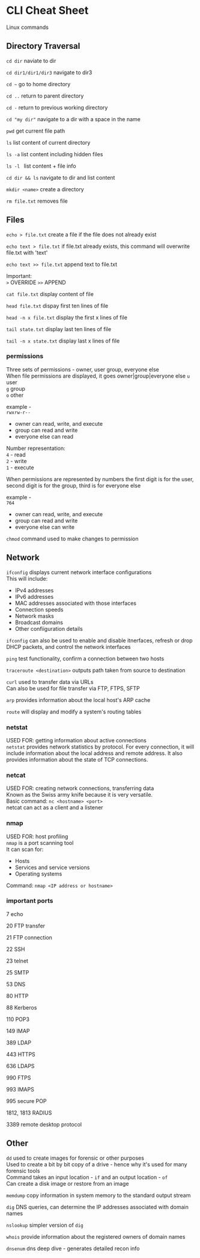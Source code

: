 # CLI Cheat Sheet

Linux commands

## Directory Traversal

`cd dir` 
naviate to dir

`cd dir1/dir1/dir3` 
navigate to dir3

`cd ~` 
go to home directory 

`cd ..` 
return to parent directory

`cd -`
return to previous working directory 

`cd "my dir"`
navigate to a dir with a space in the name

`pwd` 
get current file path

`ls`
list content of current directory 

`ls -a`
list content including hidden files

`ls -l `
list content + file info

`cd dir && ls`
navigate to dir and list content 

`mkdir <name>` create a directory 

`rm file.txt` removes file 

## Files
`echo > file.txt` create a file if the file does not already exist

`echo text > file.txt` if file.txt already exists, this command will overwrite file.txt with 'text'

`echo text >> file.txt` append text to file.txt

Important: <br />
`>` OVERRIDE
`>>` APPEND

`cat file.txt` display content of file

`head file.txt` dispay first ten lines of file

`head -n x file.txt` display the first x lines of file

`tail state.txt` display last ten lines of file

`tail -n x state.txt` display last x lines of file 

### permissions
Three sets of permissions - owner, user group, everyone else <br />
When file permissions are displayed, it goes owner|group|everyone else
`u` user <br />
`g` group <br />
`o` other <br />

example - <br />
`rwxrw-r--` 
+ owner can read, write, and execute
+ group can read and write
+ everyone else can read

Number representation: <br />
`4` - read <br />
`2` - write <br />
`1` - execute <br />

When permissions are represented by numbers the first digit is for the user, second digit is for the group, third is for everyone else

example - <br />
`764`
+ owner can read, write, and execute 
+ group can read and write 
+ everyone else can write 

`chmod` command used to make changes to permission


## Network
`ifconfig` displays current network interface configurations  
This will include:

+ IPv4 addresses
+ IPv6 addresses
+ MAC addresses associated with those interfaces
+ Connection speeds
+ Network masks
+ Broadcast domains 
+ Other confiiguration details 

`ifconfig` can also be used to enable and disable itnerfaces, refresh or drop DHCP packets, and control the network interfaces
    
`ping` test functionality, confirm a connection between two hosts 

`traceroute <destination>` outputs path taken from source to destination 

`curl` used to transfer data via URLs <br />
Can also be used for file transfer via FTP, FTPS, SFTP 

`arp` provides information about the local host's ARP cache

`route` will display and modify a system's routing tables



### netstat 
USED FOR: getting information about active connections <br />
`netstat` provides network statistics by protocol. For every connection, it will include information about the local address and remote address. It also provides information about the state of TCP connections.

### netcat 
USED FOR: creating network connections, transferring data <br />
Known as the Swiss army knife because it is very versatile. <br />
Basic command: `nc <hostname> <port>` <br />
netcat can act as a client and a listener

### nmap
USED FOR: host profiling <br />
`nmap` is a port scanning tool <br />
It can scan for:
+ Hosts 
+ Services and service versions
+ Operating systems

Command: `nmap <IP address or hostname>`

### important ports

7 echo 

20 FTP transfer

21 FTP connection 

22 SSH 

23 telnet 

25 SMTP 

53 DNS 

80 HTTP 

88 Kerberos 

110 POP3 

149 IMAP 

389 LDAP 

443 HTTPS

636 LDAPS 

990 FTPS 

993 IMAPS 

995 secure POP 

1812, 1813 RADIUS 

3389 remote desktop protocol 

## Other
`dd` used to create images for forensic or other purposes <br />
Used to create a bit by bit copy of a drive - hence why it's used for many forensic tools<br />
Command takes an input location  - `if` and an output location - `of` <br />
Can create a disk image or restore from an image 

`memdump` copy information in system memory to the standard output stream 

`dig` DNS queries, can determine the IP addresses associated with domain names 

`nslookup` simpler version of `dig`

`whois` provide information about the registered owners of domain names 

`dnsenum` dns deep dive - generates detailed recon info




